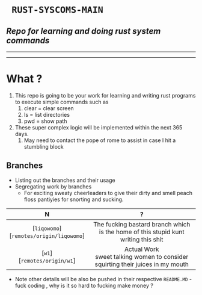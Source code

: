 <h1><code> RUST-SYSCOMS-MAIN </code></h1>
<h2><i> Repo for learning and doing rust system commands  </i></h2>

----

----

# What ? 

1. This repo is going to be your work for learning and writing rust programs to execute simple commands such as 
   1. clear = clear screen 
   2. ls = list directories 
   3. pwd = show path 
2. These super complex logic will be implemented within the next 365 days.
   1. May need to contact the pope of rome to assist in case I hit a stumbling block 
   
## Branches 

- Listing out the branches and their usage 
- Segregating work by branches 
  - For exciting sweaty cheerleaders to give their dirty and smell peach floss pantiyies for snorting and sucking.

N | ? 
|:--:|:--:|
[`liqowomo`]<br>[`remotes/origin/liqowomo`] | The fucking bastard branch which is the home of this stupid kunt writing this shit 
[`w1`]<br>[`remotes/origin/w1`] | Actual Work <br> sweet talking women to consider squirting their juices in my mouth

- Note other details will be also be pushed in their respective `README.MD` - fuck coding , why is it so hard to fucking make money ? 


